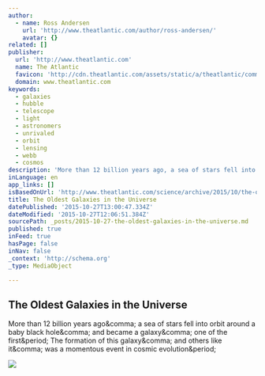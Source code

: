 ```yaml
---
author:
  - name: Ross Andersen
    url: 'http://www.theatlantic.com/author/ross-andersen/'
    avatar: {}
related: []
publisher:
  url: 'http://www.theatlantic.com'
  name: The Atlantic
  favicon: 'http://cdn.theatlantic.com/assets/static/a/theatlantic/common/img/favicon.ico'
  domain: www.theatlantic.com
keywords:
  - galaxies
  - hubble
  - telescope
  - light
  - astronomers
  - unrivaled
  - orbit
  - lensing
  - webb
  - cosmos
description: 'More than 12 billion years ago, a sea of stars fell into orbit around a baby black hole, and became a galaxy, one of the first. The formation of this galaxy, and others like it, was a momentous event in cosmic evolution.'
inLanguage: en
app_links: []
isBasedOnUrl: 'http://www.theatlantic.com/science/archive/2015/10/the-oldest-galaxies-ever-glimpsed/412300/?single_page=true'
title: The Oldest Galaxies in the Universe
datePublished: '2015-10-27T13:00:47.334Z'
dateModified: '2015-10-27T12:06:51.384Z'
sourcePath: _posts/2015-10-27-the-oldest-galaxies-in-the-universe.md
published: true
inFeed: true
hasPage: false
inNav: false
_context: 'http://schema.org'
_type: MediaObject

---
```

<article style=""><h1>The Oldest Galaxies in the Universe</h1><p>More than 12 billion years ago&amp;comma; a sea of stars fell into orbit around a baby black hole&amp;comma; and became a galaxy&amp;comma; one of the first&amp;period; The formation of this galaxy&amp;comma; and others like it&amp;comma; was a momentous event in cosmic evolution&amp;period;</p><img src="http://cdn.theatlantic.com/assets/media/img/mt/2015/10/hubble_big_bang/facebook.jpg?1445721390" /></article>